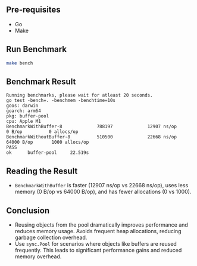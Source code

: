 ## Pre-requisites

- Go
- Make

## Run Benchmark

```bash
make bench
```

## Benchmark Result

```
Running benchmarks, please wait for atleast 20 seconds.
go test -bench=. -benchmem -benchtime=10s
goos: darwin
goarch: arm64
pkg: buffer-pool
cpu: Apple M1
BenchmarkWithBuffer-8             788197             12907 ns/op               0 B/op          0 allocs/op
BenchmarkWithoutBuffer-8          510500             22668 ns/op           64000 B/op       1000 allocs/op
PASS
ok      buffer-pool     22.519s
```

## Reading the Result

- `BenchmarkWithBuffer` is faster (12907 ns/op vs 22668 ns/op), uses less memory (0 B/op vs 64000 B/op), and has fewer allocations (0 vs 1000).

## Conclusion

- Reusing objects from the pool dramatically improves performance and reduces memory usage. Avoids frequent heap allocations, reducing garbage collection overhead.
- Use `sync.Pool` for scenarios where objects like buffers are reused frequently. This leads to significant performance gains and reduced memory overhead.
